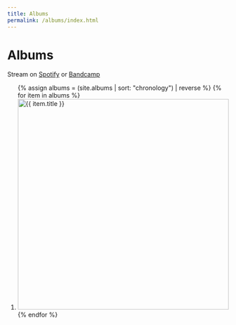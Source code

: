 ```yaml
---
title: Albums
permalink: /albums/index.html
---
```


# Albums

Stream on [Spotify](https://open.spotify.com/search/albums/%22aaron%20irwin%22) or [Bandcamp](https://aaronirwin.bandcamp.com)

<ol class="pad-0 grid-2">
{% assign albums = (site.albums | sort: "chronology") | reverse %}
{% for item in albums %}
  <li class="block-flow">
    <a class="block-flex flex-column" href="{{ item.url | relative_url }}">
      <img
        alt="{{ item.title }}"
        width="480"
        height="480"
        src="{{ item.cover.min }}" />
    </a>
  </li>
{% endfor %}
</ol>
